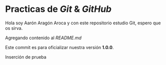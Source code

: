 # Practicas de _Git_ & _GitHub_

Hola soy Aarón Aragón Aroca y con este repositorio estudio Git, espero que os sirva.

Agregando contenido al _README.md_

Este commit es para oficializar nuestra versión **1.0.0**.

Inserción de prueba
